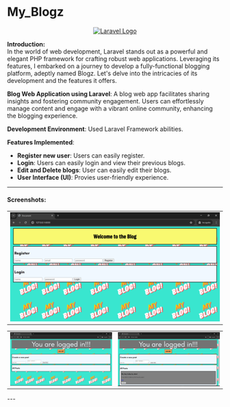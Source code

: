 # My_Blogz

<p align="center"><a href="https://laravel.com" target="_blank"><img src="https://raw.githubusercontent.com/laravel/art/master/logo-lockup/5%20SVG/2%20CMYK/1%20Full%20Color/laravel-logolockup-cmyk-red.svg" width="400" alt="Laravel Logo"></a></p>

**Introduction:**<br>
In the world of web development, Laravel stands out as a powerful and elegant PHP framework for crafting robust web applications. Leveraging its features, I embarked on a journey to develop a fully-functional blogging platform, adeptly named Blogz. Let's delve into the intricacies of its development and the features it offers.

**Blog Web Application using Laravel**: A blog web app facilitates sharing insights and fostering community engagement. Users can effortlessly manage content and engage with a vibrant online community, enhancing the blogging experience.

**Development Environment**: Used Laravel Framework abilities.

**Features Implemented**:
- **Register new user**: Users can easily register.
- **Login**: Users can easily login and view their previous blogs.
- **Edit and Delete blogs**: User can easily edit their blogs.
- **User Interface (UI)**: Provies user-friendly experience.

---

#### Screenshots:

<table>
   <tr>
      <td align="center"><img src="home.png" alt="HomePage"></td>
   </tr> 
</table> 
<table>
  <tr>
    <td align="center"><img src="page1.png" alt="page1"></td>
    <td align="center"><img src="page2.png" alt="page2"></td>
</table>
---



